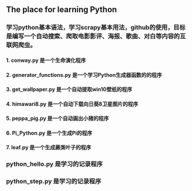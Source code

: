 
## The place for learning Python ##


### 学习python基本语法，学习scrapy基本用法，github的使用，目标是编写一个自动搜索、爬取电影影评、海报、歌曲、对白等内容的互联网爬虫。 ###

#### 1.	conway.py 是一个生命演化程序 ####
#### 2.	generator_functions.py 是一个学习Python生成器函数的的程序 ####
#### 3.	get_wallpaper.py 是一个自动提取win10壁纸的程序 ####
#### 4.	himawari8.py 是一个自动下载向日葵8卫星图片的程序 ####
#### 5.	peppa_pig.py 是一个自动画出小猪的程序 ####
#### 6.	Pi_Python.py 是一个生成Pi的程序 ####
#### 7.	leaf.py 是一个生成蕨类叶子的程序 ####

### python_hello.py 是学习的记录程序 ###
### python_step.py 是学习的记录程序 ###